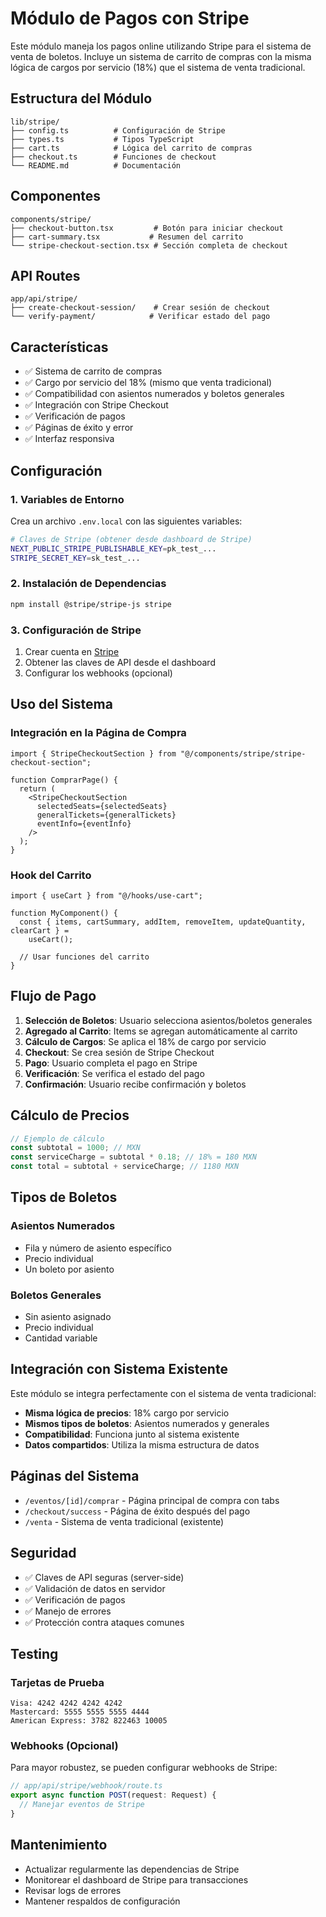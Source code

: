 # Módulo de Pagos con Stripe

Este módulo maneja los pagos online utilizando Stripe para el sistema de venta de boletos. Incluye un sistema de carrito de compras con la misma lógica de cargos por servicio (18%) que el sistema de venta tradicional.

## Estructura del Módulo

```
lib/stripe/
├── config.ts          # Configuración de Stripe
├── types.ts           # Tipos TypeScript
├── cart.ts            # Lógica del carrito de compras
├── checkout.ts        # Funciones de checkout
└── README.md          # Documentación
```

## Componentes

```
components/stripe/
├── checkout-button.tsx         # Botón para iniciar checkout
├── cart-summary.tsx           # Resumen del carrito
└── stripe-checkout-section.tsx # Sección completa de checkout
```

## API Routes

```
app/api/stripe/
├── create-checkout-session/    # Crear sesión de checkout
└── verify-payment/            # Verificar estado del pago
```

## Características

- ✅ Sistema de carrito de compras
- ✅ Cargo por servicio del 18% (mismo que venta tradicional)
- ✅ Compatibilidad con asientos numerados y boletos generales
- ✅ Integración con Stripe Checkout
- ✅ Verificación de pagos
- ✅ Páginas de éxito y error
- ✅ Interfaz responsiva

## Configuración

### 1. Variables de Entorno

Crea un archivo `.env.local` con las siguientes variables:

```bash
# Claves de Stripe (obtener desde dashboard de Stripe)
NEXT_PUBLIC_STRIPE_PUBLISHABLE_KEY=pk_test_...
STRIPE_SECRET_KEY=sk_test_...
```

### 2. Instalación de Dependencias

```bash
npm install @stripe/stripe-js stripe
```

### 3. Configuración de Stripe

1. Crear cuenta en [Stripe](https://stripe.com)
2. Obtener las claves de API desde el dashboard
3. Configurar los webhooks (opcional)

## Uso del Sistema

### Integración en la Página de Compra

```tsx
import { StripeCheckoutSection } from "@/components/stripe/stripe-checkout-section";

function ComprarPage() {
  return (
    <StripeCheckoutSection
      selectedSeats={selectedSeats}
      generalTickets={generalTickets}
      eventInfo={eventInfo}
    />
  );
}
```

### Hook del Carrito

```tsx
import { useCart } from "@/hooks/use-cart";

function MyComponent() {
  const { items, cartSummary, addItem, removeItem, updateQuantity, clearCart } =
    useCart();

  // Usar funciones del carrito
}
```

## Flujo de Pago

1. **Selección de Boletos**: Usuario selecciona asientos/boletos generales
2. **Agregado al Carrito**: Items se agregan automáticamente al carrito
3. **Cálculo de Cargos**: Se aplica el 18% de cargo por servicio
4. **Checkout**: Se crea sesión de Stripe Checkout
5. **Pago**: Usuario completa el pago en Stripe
6. **Verificación**: Se verifica el estado del pago
7. **Confirmación**: Usuario recibe confirmación y boletos

## Cálculo de Precios

```typescript
// Ejemplo de cálculo
const subtotal = 1000; // MXN
const serviceCharge = subtotal * 0.18; // 18% = 180 MXN
const total = subtotal + serviceCharge; // 1180 MXN
```

## Tipos de Boletos

### Asientos Numerados

- Fila y número de asiento específico
- Precio individual
- Un boleto por asiento

### Boletos Generales

- Sin asiento asignado
- Precio individual
- Cantidad variable

## Integración con Sistema Existente

Este módulo se integra perfectamente con el sistema de venta tradicional:

- **Misma lógica de precios**: 18% cargo por servicio
- **Mismos tipos de boletos**: Asientos numerados y generales
- **Compatibilidad**: Funciona junto al sistema existente
- **Datos compartidos**: Utiliza la misma estructura de datos

## Páginas del Sistema

- `/eventos/[id]/comprar` - Página principal de compra con tabs
- `/checkout/success` - Página de éxito después del pago
- `/venta` - Sistema de venta tradicional (existente)

## Seguridad

- ✅ Claves de API seguras (server-side)
- ✅ Validación de datos en servidor
- ✅ Verificación de pagos
- ✅ Manejo de errores
- ✅ Protección contra ataques comunes

## Testing

### Tarjetas de Prueba

```
Visa: 4242 4242 4242 4242
Mastercard: 5555 5555 5555 4444
American Express: 3782 822463 10005
```

### Webhooks (Opcional)

Para mayor robustez, se pueden configurar webhooks de Stripe:

```typescript
// app/api/stripe/webhook/route.ts
export async function POST(request: Request) {
  // Manejar eventos de Stripe
}
```

## Mantenimiento

- Actualizar regularmente las dependencias de Stripe
- Monitorear el dashboard de Stripe para transacciones
- Revisar logs de errores
- Mantener respaldos de configuración

